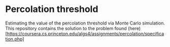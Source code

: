 # Percolation threshold
Estimating the value of the percolation threshold via Monte Carlo simulation.
This repository contains the solution to the problem found (here)[https://coursera.cs.princeton.edu/algs4/assignments/percolation/specification.php]
